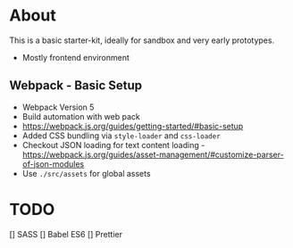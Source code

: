 # About

This is a basic starter-kit, ideally for sandbox and very early prototypes.

- Mostly frontend environment

## Webpack - Basic Setup

- Webpack Version 5
- Build automation with web pack
- https://webpack.js.org/guides/getting-started/#basic-setup
- Added CSS bundling via `style-loader` and `css-loader`
- Checkout JSON loading for text content loading - https://webpack.js.org/guides/asset-management/#customize-parser-of-json-modules
- Use `./src/assets` for global assets

# TODO

[] SASS
[] Babel ES6
[] Prettier
